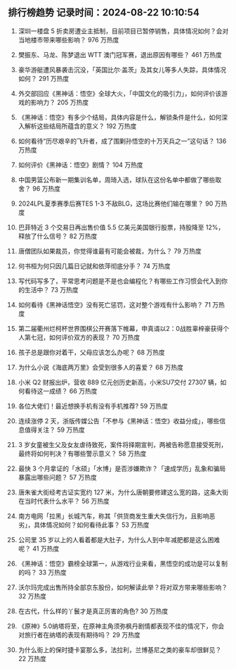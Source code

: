 
## 排行榜趋势 记录时间：2024-08-22 10:10:54
  
  1. 深圳一楼盘 5 折卖房遭业主抵制，目前项目已暂停销售，具体情况如何？会对当地楼市带来哪些影响？ 976 万热度
    
  2. 樊振东、马龙、陈梦退出 ​​WTT 澳门冠军赛，退出原因有哪些？ 461 万热度
    
  3. 豪华游艇遭风暴袭击沉没，「英国比尔·盖茨」及其女儿等多人失踪，具体情况如何？ 291 万热度
    
  4. 外交部回应《黑神话：悟空》全球大火，「中国文化的吸引力」，如何评价该游戏的影响力？ 205 万热度
    
  5. 《黑神话：悟空》有多少个结局，具体内容是什么，解锁条件是什么，如何深入解析这些结局所蕴含的意义？ 192 万热度
    
  6. 如何看待“历尽艰辛的飞升者，成了围剿孙悟空的十万天兵之一”这句话？ 136 万热度
    
  7. 如何评价《黑神话：悟空》剧情？ 104 万热度
    
  8. 中国男篮公布新一期集训名单，周琦入选，球队在这份名单中都做了哪些取舍？ 96 万热度
    
  9. 2024LPL夏季赛季后赛TES 1-3 不敌BLG，这场比赛他们输在哪里？ 90 万热度
    
  10. 巴菲特近 3 个交易日再出售价值 5.5 亿美元美国银行股票，持股降至 12%，释放了什么信号？ 82 万热度
    
  11. 唐僧团队如果裁员，你觉得谁最有可能会被裁，为什么？ 79 万热度
    
  12. 何书桓为何只因几篇日记就和依萍彻底分手？ 74 万热度
    
  13. 写代码写多了，平常思考问题是不是也会编程化？有哪些工作习惯会代入到你的生活中？ 73 万热度
    
  14. 如何看待《黑神话悟空》没有死亡惩罚，这对整个游戏有什么影响？ 71 万热度
    
  15. 第二届衢州烂柯杯世界围棋公开赛落下帷幕，申真谞以2：0战胜辜梓豪获得个人第七冠，如何评价双方的表现？ 70 万热度
    
  16. 孩子总是跟你对着干，父母应该怎么办呢？ 68 万热度
    
  17. 为什么小说《海底两万里》会受到很多人的喜爱？ 68 万热度
    
  18. 小米 Q2 财报出炉，营收 889 亿元创历史新高，小米SU7交付 27307 辆，如何看待这一成绩？ 66 万热度
    
  19. 各位大佬们！最近想换手机有没有手机推荐? 59 万热度
    
  20. 连续涨停 2 天，浙版传媒公告「不参与《黑神话：悟空》收益分成」，哪些信息值得关注？ 59 万热度
    
  21. 3 岁女童被生父及女友虐待致死，案件将择期宣判，两被告称愿意接受死刑，最终将如何判决？有哪些警示意义？ 58 万热度
    
  22. 最快 3 个月拿证的「水硕」「水博」是否涉嫌欺诈？「速成学历」乱象和骗局暴露出哪些问题？ 57 万热度
    
  23. 唐朱雀大街经考古证实宽约 127 米，为什么唐朝要修建这么宽的路，这条大街在当时代表什么水平？ 56 万热度
    
  24. 南方电网「拉黑」长城汽车，称其「供货商发生重大失信行为，且影响恶劣」，具体情况如何？如何看待此事？ 53 万热度
    
  25. 公司里 35 岁以上的人看着都是大肚子，为什么人到中年减肥都是这么困难呢？ 41 万热度
    
  26. 《黑神话：悟空》霸榜全球第一，从游戏行业来看，黑悟空的成功是可以复制的吗？ 33 万热度
    
  27. 沃尔玛完成出售所持全部京东股份，如何解读此举？将对双方带来哪些影响？ 32 万热度
    
  28. 在古代，什么样的丫鬟才是真正厉害的角色? 30 万热度
    
  29. 《原神》5.0纳塔将至，在原神主角须弥枫丹剧情都表现不佳的情况下，你会对旅行者在纳塔的表现有期待吗？ 29 万热度
    
  30. 为什么街上的保时捷卡宴那么多，法拉利，兰博基尼之类的豪车却很鲜见？ 22 万热度
    